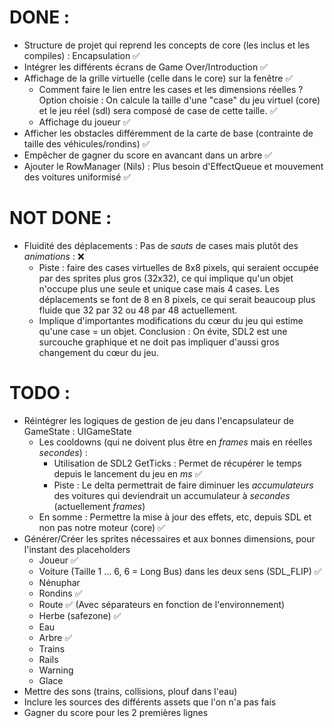 # DONE :
- Structure de projet qui reprend les concepts de core (les inclus et les compiles) : Encapsulation ✅
- Intégrer les différents écrans de Game Over/Introduction ✅
- Affichage de la grille virtuelle (celle dans le core) sur la fenêtre ✅
    - Comment faire le lien entre les cases et les dimensions réelles ? Option choisie : On calcule la taille d'une "case" du jeu virtuel (core) et le jeu réel (sdl) sera composé de case de cette taille. ✅
    - Affichage du joueur ✅
- Afficher les obstacles différemment de la carte de base (contrainte de taille des véhicules/rondins) ✅
- Empêcher de gagner du score en avancant dans un arbre ✅
- Ajouter le RowManager (Nils) : Plus besoin d'EffectQueue et mouvement des voitures uniformisé ✅


# NOT DONE :
- Fluidité des déplacements : Pas de *sauts* de cases mais plutôt des *animations* : ❌
    - Piste : faire des cases virtuelles de 8x8 pixels, qui seraient occupée par des sprites plus gros (32x32), ce qui implique qu'un objet n'occupe plus une seule et unique case mais 4 cases. Les déplacements se font de 8 en 8 pixels, ce qui serait beaucoup plus fluide que 32 par 32 ou 48 par 48 actuellement. 
    - Implique d'importantes modifications du cœur du jeu qui estime qu'une case = un objet.
        Conclusion : On évite, SDL2 est une surcouche graphique et ne doit pas impliquer d'aussi gros changement du cœur du jeu.

# TODO :
- Réintégrer les logiques de gestion de jeu dans l'encapsulateur de GameState : UIGameState
    - Les cooldowns (qui ne doivent plus être en *frames* mais en réelles *secondes*) :
        - Utilisation de SDL2 GetTicks : Permet de récupérer le temps depuis le lancement du jeu en *ms* ✅
        - Piste : Le delta permettrait de faire diminuer les *accumulateurs* des voitures qui deviendrait un accumulateur à *secondes* (actuellement *frames*)
    - En somme : Permettre la mise à jour des effets, etc, depuis SDL et non pas notre moteur (core) ✅
- Générer/Créer les sprites nécessaires et aux bonnes dimensions, pour l'instant des placeholders
    - Joueur ✅
    - Voiture (Taille 1 ... 6, 6 = Long Bus) dans les deux sens (SDL_FLIP) ✅
    - Nénuphar
    - Rondins ✅
    - Route ✅ (Avec séparateurs en fonction de l'environnement)
    - Herbe (safezone) ✅
    - Eau
    - Arbre ✅
    - Trains
    - Rails
    - Warning
    - Glace
- Mettre des sons (trains, collisions, plouf dans l'eau)
- Inclure les sources des différents assets que l'on n'a pas fais
- Gagner du score pour les 2 premières lignes
